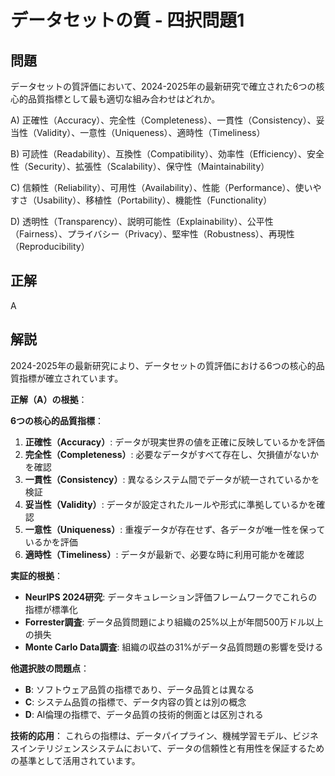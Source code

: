 # データセットの質 - 四択問題1

## 問題
データセットの質評価において、2024-2025年の最新研究で確立された6つの核心的品質指標として最も適切な組み合わせはどれか。

A) 正確性（Accuracy）、完全性（Completeness）、一貫性（Consistency）、妥当性（Validity）、一意性（Uniqueness）、適時性（Timeliness）

B) 可読性（Readability）、互換性（Compatibility）、効率性（Efficiency）、安全性（Security）、拡張性（Scalability）、保守性（Maintainability）

C) 信頼性（Reliability）、可用性（Availability）、性能（Performance）、使いやすさ（Usability）、移植性（Portability）、機能性（Functionality）

D) 透明性（Transparency）、説明可能性（Explainability）、公平性（Fairness）、プライバシー（Privacy）、堅牢性（Robustness）、再現性（Reproducibility）

## 正解
A

## 解説
2024-2025年の最新研究により、データセットの質評価における6つの核心的品質指標が確立されています。

**正解（A）の根拠**：

**6つの核心的品質指標**：
1. **正確性（Accuracy）**: データが現実世界の値を正確に反映しているかを評価
2. **完全性（Completeness）**: 必要なデータがすべて存在し、欠損値がないかを確認
3. **一貫性（Consistency）**: 異なるシステム間でデータが統一されているかを検証
4. **妥当性（Validity）**: データが設定されたルールや形式に準拠しているかを確認
5. **一意性（Uniqueness）**: 重複データが存在せず、各データが唯一性を保っているかを評価
6. **適時性（Timeliness）**: データが最新で、必要な時に利用可能かを確認

**実証的根拠**：
- **NeurIPS 2024研究**: データキュレーション評価フレームワークでこれらの指標が標準化
- **Forrester調査**: データ品質問題により組織の25%以上が年間500万ドル以上の損失
- **Monte Carlo Data調査**: 組織の収益の31%がデータ品質問題の影響を受ける

**他選択肢の問題点**：
- **B**: ソフトウェア品質の指標であり、データ品質とは異なる
- **C**: システム品質の指標で、データ内容の質とは別の概念
- **D**: AI倫理の指標で、データ品質の技術的側面とは区別される

**技術的応用**：
これらの指標は、データパイプライン、機械学習モデル、ビジネスインテリジェンスシステムにおいて、データの信頼性と有用性を保証するための基準として活用されています。 